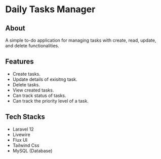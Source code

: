 # Daily Tasks Manager 

## About

A simple to-do application for managing tasks with create, read, update, and delete functionalities. 

## Features

* Create tasks.
* Update details of exisitng task.
* Delete tasks.
* View created tasks.
* Can track status of tasks.
* Can track the priority level of a task.

## Tech Stacks

* Laravel 12
* Livewire
* Flux UI
* Tailwind Css
* MySQL (Database)
